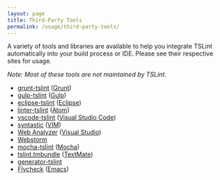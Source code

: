 ```yaml
---
layout: page
title: Third-Party Tools
permalink: /usage/third-party-tools/
---
```


A variety of tools and libraries are available to help you integrate TSLint automatically into your build process or IDE. Please see their respective sites for usage.

_Note: Most of these tools are not maintained by TSLint._

-   [grunt-tslint][0] ([Grunt][1])
-   [gulp-tslint][2] ([Gulp][3])
-   [eclipse-tslint][4] ([Eclipse][5])
-   [linter-tslint][6] ([Atom][7])
-   [vscode-tslint][8] ([Visual Studio Code][9])
-   [syntastic][10] ([VIM][11])
-   [Web Analyzer][12] ([Visual Studio][13])
-   [Webstorm][14]
-   [mocha-tslint][15] ([Mocha][16])
-   [tslint.tmbundle][17] ([TextMate][18])
-   [generator-tslint][19]
-   [Flycheck][20] ([Emacs][21])

[0]: https://github.com/palantir/grunt-tslint
[1]: http://gruntjs.com/
[2]: https://github.com/panuhorsmalahti/gulp-tslint
[3]: http://gulpjs.com/
[4]: https://github.com/palantir/eclipse-tslint
[5]: http://www.eclipse.org/
[6]: https://github.com/AtomLinter/linter-tslint
[7]: https://atom.io/
[8]: https://github.com/Microsoft/vscode-tslint/tree/master/tslint
[9]: https://code.visualstudio.com/
[10]: https://github.com/scrooloose/syntastic
[11]: http://www.vim.org/
[12]: https://visualstudiogallery.msdn.microsoft.com/6edc26d4-47d8-4987-82ee-7c820d79be1d
[13]: https://www.visualstudio.com/
[14]: https://www.jetbrains.com/help/webstorm/2016.1/tslint.html
[15]: https://github.com/t-sauer/mocha-tslint
[16]: https://mochajs.org/
[17]: https://github.com/natesilva/tslint.tmbundle
[18]: https://macromates.com
[19]: https://github.com/greybax/generator-tslint
[20]: http://www.flycheck.org/
[21]: https://www.gnu.org/software/emacs/
